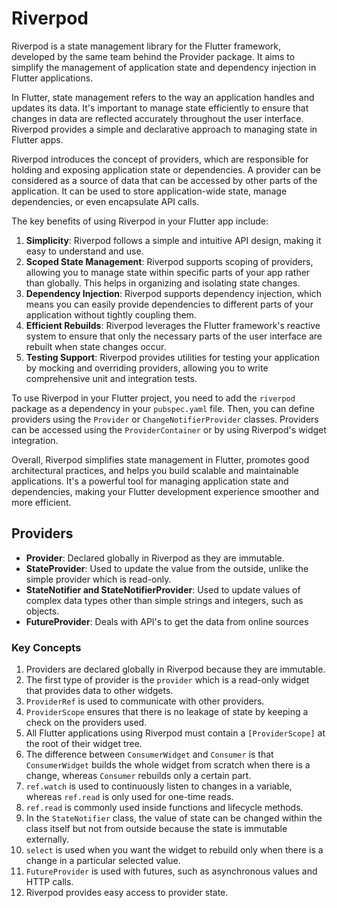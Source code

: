 # Riverpod

Riverpod is a state management library for the Flutter framework, developed by the same team behind the Provider package. It aims to simplify the management of application state and dependency injection in Flutter applications.

In Flutter, state management refers to the way an application handles and updates its data. It's important to manage state efficiently to ensure that changes in data are reflected accurately throughout the user interface. Riverpod provides a simple and declarative approach to managing state in Flutter apps.

Riverpod introduces the concept of providers, which are responsible for holding and exposing application state or dependencies. A provider can be considered as a source of data that can be accessed by other parts of the application. It can be used to store application-wide state, manage dependencies, or even encapsulate API calls.

The key benefits of using Riverpod in your Flutter app include:

1. **Simplicity**: Riverpod follows a simple and intuitive API design, making it easy to understand and use.
2. **Scoped State Management**: Riverpod supports scoping of providers, allowing you to manage state within specific parts of your app rather than globally. This helps in organizing and isolating state changes.
3. **Dependency Injection**: Riverpod supports dependency injection, which means you can easily provide dependencies to different parts of your application without tightly coupling them.
4. **Efficient Rebuilds**: Riverpod leverages the Flutter framework's reactive system to ensure that only the necessary parts of the user interface are rebuilt when state changes occur.
5. **Testing Support**: Riverpod provides utilities for testing your application by mocking and overriding providers, allowing you to write comprehensive unit and integration tests.

To use Riverpod in your Flutter project, you need to add the `riverpod` package as a dependency in your `pubspec.yaml` file. Then, you can define providers using the `Provider` or `ChangeNotifierProvider` classes. Providers can be accessed using the `ProviderContainer` or by using Riverpod's widget integration.

Overall, Riverpod simplifies state management in Flutter, promotes good architectural practices, and helps you build scalable and maintainable applications. It's a powerful tool for managing application state and dependencies, making your Flutter development experience smoother and more efficient.


## Providers

- **Provider**: Declared globally in Riverpod as they are immutable.
- **StateProvider**: Used to update the value from the outside, unlike the simple provider which is read-only.
- **StateNotifier and StateNotifierProvider**: Used to update values of complex data types other than simple strings and integers, such as objects.
- **FutureProvider**: Deals with API's to get the data from online sources

### Key Concepts

1. Providers are declared globally in Riverpod because they are immutable.
2. The first type of provider is the `provider` which is a read-only widget that provides data to other widgets.
3. `ProviderRef` is used to communicate with other providers.
4. `ProviderScope` ensures that there is no leakage of state by keeping a check on the providers used.
5. All Flutter applications using Riverpod must contain a `[ProviderScope]` at the root of their widget tree.
6. The difference between `ConsumerWidget` and `Consumer` is that `ConsumerWidget` builds the whole widget from scratch when there is a change, whereas `Consumer` rebuilds only a certain part.
7. `ref.watch` is used to continuously listen to changes in a variable, whereas `ref.read` is only used for one-time reads.
8. `ref.read` is commonly used inside functions and lifecycle methods.
9. In the `StateNotifier` class, the value of state can be changed within the class itself but not from outside because the state is immutable externally.
10. `select` is used when you want the widget to rebuild only when there is a change in a particular selected value.
11. `FutureProvider` is used with futures, such as asynchronous values and HTTP calls.
12. Riverpod provides easy access to provider state.

